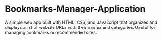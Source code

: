 # Bookmarks-Manager-Application
A simple web app built with HTML, CSS, and JavaScript that organizes and displays a list of website URLs with their names and categories. Useful for managing bookmarks or recommended sites.
